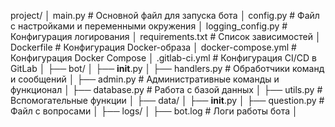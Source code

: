 project/
│   main.py  # Основной файл для запуска бота
│   config.py  # Файл с настройками и переменными окружения
│   logging_config.py  # Конфигурация логирования
│   requirements.txt  # Список зависимостей
│   Dockerfile  # Конфигурация Docker-образа
│   docker-compose.yml  # Конфигурация Docker Compose
│   .gitlab-ci.yml  # Конфигурация CI/CD в GitLab
│
├── bot/
│   ├── __init__.py
│   ├── handlers.py  # Обработчики команд и сообщений
│   ├── admin.py  # Административные команды и функционал
│   ├── database.py  # Работа с базой данных
│   ├── utils.py  # Вспомогательные функции
│
├── data/
│   ├── __init__.py
│   ├── question.py  # Файл с вопросами
│
├── logs/
│   ├── bot.log  # Логи работы бота
│